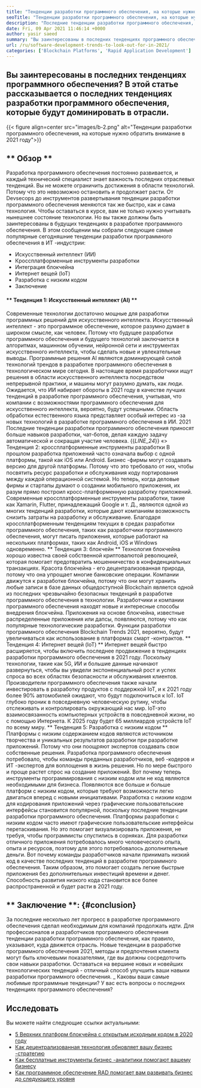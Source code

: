 ```yaml
---
title: "Тенденции разработки программного обеспечения, на которые нужно обратить внимание в 2021 году" 
seoTitle: "Тенденции разработки программного обеспечения, на которые нужно обратить внимание в 2021 году" 
description: "Последние тенденции разработки программного обеспечения, которые будут доминировать в технологическом секторе, включают блокчейн, искусственный интеллект, без кода и более новые тенденции." 
date: Fri, 09 Apr 2021 11:46:14 +0000
author: yasir saeed
summary: "Вы заинтересованы в последних тенденциях программного обеспечения? В этой статье рассказывается о последних тенденциях разработки программного обеспечения, которые будут доминировать в отрасли." 
url: /ru/software-development-trends-to-look-out-for-in-2021/
categories: ['Blockchain Platforms', 'Rapid Application Development']
---
```


## Вы заинтересованы в последних тенденциях программного обеспечения? В этой статье рассказывается о последних тенденциях разработки программного обеспечения, которые будут доминировать в отрасли.

{{< figure align=center src="images/b-2.png" alt="Тенденции разработки программного обеспечения, на которые нужно обратить внимание в 2021 году">}}


## ** Обзор **
Разработка программного обеспечения постоянно развивается, и каждый технический специалист знает важность последних отраслевых тенденций. Вы не можете ограничить достижения в области технологий. Потому что это невозможно остановить и продолжает расти. От Devsecops до инструментов развертывания тенденции разработки программного обеспечения меняются так же быстро, как и сама технология.
Чтобы оставаться в курсе, вам не только нужно учитывать нынешнее состояние технологии. Но вы также должны быть заинтересованы в будущих тенденциях в разработке программного обеспечения. В этом сообщении мы собрали следующие самые популярные сегодняшние тенденции разработки программного обеспечения в ИТ -индустрии:
  * Искусственный интеллект (ИИ)
  * Кроссплатформенные инструменты разработки
  * Интеграция блокчейна
  * Интернет вещей (IoT)
  * Разработка с низким кодом
  * Заключение

#### ** Тенденция 1: Искусственный интеллект (AI) **
Современные технологии достаточно мощные для разработки программных решений для искусственного интеллекта. Искусственный интеллект - это программное обеспечение, которое разумно думает в широком смысле, как человек. Потому что будущее разработки программного обеспечения и будущего технологий заключается в алгоритмах, машинном обучении, нейронной сети и инструментах искусственного интеллекта, чтобы сделать новые и увлекательные выводы. Программные решения AI являются доминирующей силой технологий трендов в разработке программного обеспечения в технологическом мире сегодня.
В настоящее время разработчики ищут решения в области искусственного интеллекта посредством непрерывной практики, и машины могут разумно думать, как люди. Ожидается, что ИИ набирает обороты в 2021 году в качестве лучших тенденций в разработке программного обеспечения, учитывая, что компании с возможностями программного обеспечения для искусственного интеллекта, вероятно, будут успешными. Область обработки естественного языка представляет особый интерес из -за новых технологий в разработке программного обеспечения в ИИ. 2021 Последние тенденции разработки программного обеспечения приносят больше навыков разработки, чат-ботов, делая каждую задачу автоматической и сокращая участие человека.
{{_LINE_24_}}
«> Тенденция 2: кроссплатформенные инструменты разработки
В прошлом разработка приложений часто означала выбор с одной платформы, такой как iOS или Android. Бизнес -фирмы могут создавать версию для другой платформы. Потому что это требовало от них, чтобы посвятить ресурс разработки и обслуживания коду портирования между каждой операционной системой. Но теперь, когда деловые фирмы и стартапы думают о создании мобильного приложения, их разум прямо построил кросс-платформенную разработку приложений.
Современные кроссплатформенные инструменты разработки, такие как Xamarin, Flutter, принадлежащий Google и т. Д., являются одной из многих тенденций разработки, которые дают компаниям возможность снизить затраты на разработку и обслуживание. Благодаря кроссплатформенным тенденциям текущих в средах разработки программного обеспечения, таких как разработчики программного обеспечения, могут писать приложения, которые работают на нескольких платформах, таких как Android, iOS и Windows одновременно.
** Тенденция 3: блокчейн **
Технология блокчейна хорошо известна своей собственной криптовалютой революцией, которая помогает предотвратить мошенничество в конфиденциальных транзакциях. Красота блокчейна - его децентрализованная природа, потому что она упрощает многие банковские операции. Компании движутся к разработке блокчейна, потому что они могут хранить любые записи в базе данных общедоступной
Blockchain является одной из последних чрезвычайно безопасных тенденций в разработке программного обеспечения в технологии. Разработчики и компании программного обеспечения находят новые и интересные способы внедрения блокчейна. Приложения на основе блокчейна, известные распределенные приложения или дапсы, появляются, потому что как популярные технологические разработки. Функции разработки программного обеспечения Blockchain Trends 2021, вероятно, будут увеличиваться как использование в платформах смарт -контрактов.
** Тенденция 4: Интернет вещей (IoT) **
Интернет вещей быстро расширяется, чтобы включить последнее продвижение в тенденциях разработки программного обеспечения в 2021 году. Поскольку технологии, такие как 5G, ИИ и большие данные начинают развернуться, чтобы вы увидели экспоненциальный рост и успех спроса во всех областях безопасности и обслуживания клиентов. Производители программного обеспечения также начали инвестировать в разработку продуктов с поддержкой IoT, и к 2021 году более 90% автомобилей ожидают, что будут подключиться к IoT.
IoT глубоко проник в повседневную человеческую рутину, чтобы отслеживать и контролировать окружающий нас мир. IoT-это взаимосвязанность компьютерных устройств в повседневной жизни, но с помощью Интернета. К 2025 году будет 65 миллиардов устройств IoT по всему миру.
** Тенденция 5: Разработка с низким кодом **
Платформы с низким содержанием кодов являются источником творчества и уникальных результатов разработки при разработке приложений. Потому что они поощряют экспертов создавать свои собственные решения. Разработка программного обеспечения потребовало, чтобы команды преданных разработчиков, веб -кодеров и ИТ -экспертов для воплощения в жизнь решения. Но по мере быстрого и проще растет спрос на создание приложений. Вот почему теперь инструменты программирования с низким кодом или не код являются необходимыми для бизнеса. Появляются все больше и больше платформ с низким кодом, которые требуют возможности легко двигаться вперед с новыми инициативами.
Разработка с низким кодом для кодирования приложений через графические пользовательские интерфейсы становится популярной, поскольку последние тенденции разработки программного обеспечения. Платформы разработки с низким кодом часто имеют графические пользовательские интерфейсы перетаскивания. Но это помогает визуализировать приложения, не требуя, чтобы программисты спустились в сорняках. Для разработки отличного приложения потребовалось много человеческого опыта, опыта и ресурсов, поэтому для этого потребовалось дополнительные деньги. Вот почему команды разработчиков начали принимать низкий код в качестве последних тенденций в разработке программного обеспечения. Таким образом, это помогает создать легкие быстрые приложения без дополнительных инвестиций времени и денег. Способность развития низкого кода становится все более распространенной и будет расти в 2021 году.

## ** Заключение **: {#conclusion}
За последние несколько лет прогресс в разработке программного обеспечения сделал необходимым для компаний продолжать идти. Для профессионалов и разработчиков программного обеспечения тенденции разработки программного обеспечения, как правило, указывают, куда движется отрасль. Новые тенденции в разработке программного обеспечения 2021, методы и предпочтения клиента могут быть ключевыми показателями, где вы должны сосредоточить свои навыки разработки. Оставаться на вершине новых и новейших технологических тенденций - отличный способ улучшить ваши навыки разработки программного обеспечения.
_ Каковы ваши самые любимые программные тенденции? У вас есть вопросы о последних тенденциях программного обеспечения?

## Исследовать
Вы можете найти следующие ссылки актуальными:
  * [5 Верхних платформ блокчейна с открытым исходным кодом в 2020 году][2]
  * [Как децентрализованная технология обновляет вашу бизнес -стратегию][3]
  * [Как бесплатные инструменты бизнес -аналитики помогают вашему бизнесу][4]
  * [Как программное обеспечение RAD помогает вам развивать бизнес до следующего уровня][5]

  
[1]: mailto:yasir.saeed@aspose.com
[2]: https://blog.containerize.com/blockchain-platforms/top-5-open-source-blockchain-platforms-in-2020/
[3]: https://blog.containerize.com/2020/11/27/how-decentralized-technology-upgrades-your-business-strategy/
[4]: https://blog.containerize.com/2021/03/12/how-free-business-analytics-tools-assist-your-business/
[5]: https://blog.containerize.com/rapid-application-development/rapid-application-development-software-for-business-rad/
